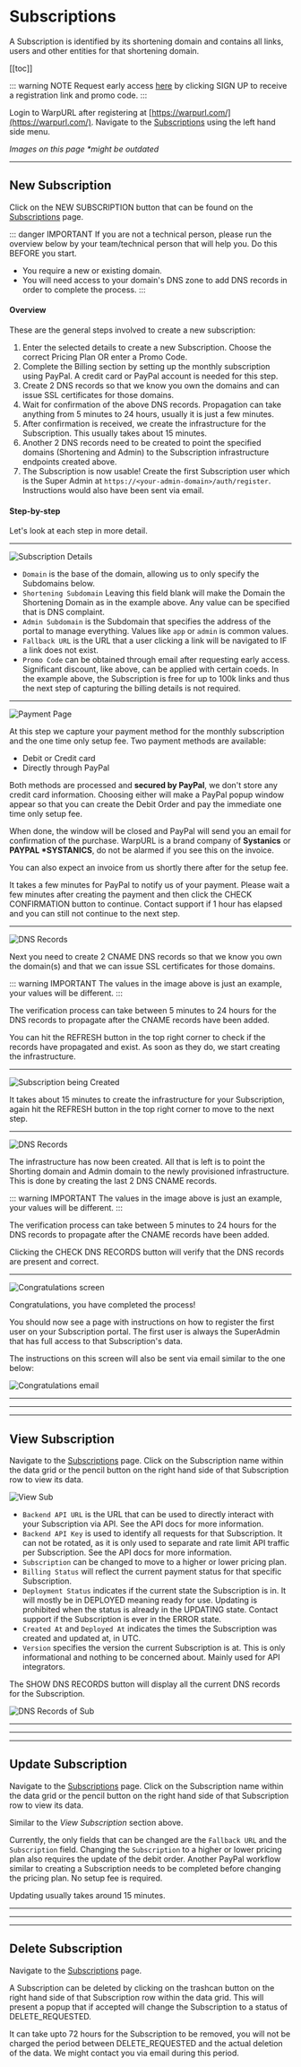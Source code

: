 # Subscriptions

A Subscription is identified by its shortening domain and contains all links, users and other entities for that shortening
domain.

[[toc]]

::: warning NOTE
Request early access [here](https://warpurl.com/) by clicking SIGN UP to receive a registration link and promo code.
:::


Login to WarpURL after registering at [https://warpurl.com/](https://warpurl.com/). Navigate to the
[Subscriptions](https://warpurl.com/app/subscriptions) using the left hand side menu.

_Images on this page *might be outdated_

---

## New Subscription

Click on the NEW SUBSCRIPTION button that can be found on the [Subscriptions](https://warpurl.com/app/subscriptions) page.

::: danger IMPORTANT
If you are not a technical person, please run the overview below by your team/technical person that will help you.
Do this BEFORE you start.

- You require a new or existing domain.
- You will need access to your domain's DNS zone to add DNS records in order to complete the process.
:::

#### Overview

These are the general steps involved to create a new subscription:

1. Enter the selected details to create a new Subscription. Choose the correct Pricing Plan OR enter a Promo Code.
1. Complete the Billing section by setting up the monthly subscription using PayPal. A credit card or PayPal account is needed for this step.
1. Create 2 DNS records so that we know you own the domains and can issue SSL certificates for those domains.
1. Wait for confirmation of the above DNS records. Propagation can take anything from 5 minutes to 24 hours, usually it is just a few minutes.
1. After confirmation is received, we create the infrastructure for the Subscription. This usually takes about 15 minutes.
1. Another 2 DNS records need to be created to point the specified domains (Shortening and Admin) to the Subscription infrastructure endpoints created above.
1. The Subscription is now usable! Create the first Subscription user which is the Super Admin at `https://<your-admin-domain>/auth/register`. 
    Instructions would also have been sent via email. 
   

#### Step-by-step

Let's look at each step in more detail.

---
![Subscription Details](./images/new/1_details.png)

- `Domain` is the base of the domain, allowing us to only specify the Subdomains below. 
- `Shortening Subdomain` Leaving this field blank will make the Domain the Shortening Domain as in the example above. 
  Any value can be specified that is DNS complaint.
- `Admin Subdomain` is the Subdomain that specifies the address of the portal to manage everything.
    Values like `app` or `admin` is common values.
- `Fallback URL` is the URL that a user clicking a link will be navigated to IF a link does not exist. 
- `Promo Code` can be obtained through email after requesting early access. Significant discount, like above, can be applied with certain coeds.
    In the example above, the Subscription is free for up to 100k links and thus the next step of capturing the billing details 
    is not required. 

---
![Payment Page](./images/new/2_payment.png)

At this step we capture your payment method for the monthly subscription and the one time only setup fee. Two payment methods are
available:

- Debit or Credit card
- Directly through PayPal

Both methods are processed and **secured by PayPal**, we don't store any credit card information. Choosing either will make a PayPal popup window appear
so that you can create the Debit Order and pay the immediate one time only setup fee. 

When done, the window will be closed and PayPal will send you an email for confirmation of the purchase. WarpURL is a 
brand company of **Systanics** or __PAYPAL *SYSTANICS__, do not be alarmed if you see this on the invoice.

You can also expect an invoice from us shortly there after for the setup fee.

It takes a few minutes for PayPal to notify us of your payment. Please wait a few minutes after creating the payment and 
then click the CHECK CONFIRMATION button to continue. Contact support if 1 hour has elapsed and you can still not 
continue to the next step.

---
![DNS Records](./images/new/3_waiting_cert_validation.png)

Next you need to create 2 CNAME DNS records so that we know you own the domain(s) and that we can issue SSL certificates for those domains.

::: warning IMPORTANT
The values in the image above is just an example, your values will be different. 
:::

The verification process can take between 5 minutes to 24 hours for the DNS records to propagate after the CNAME records have been added.

You can hit the REFRESH button in the top right corner to check if the records have propagated and exist. As soon as they do, we start creating
the infrastructure.

---
![Subscription being Created](./images/new/3_1_creating_sub.png)

It takes about 15 minutes to create the infrastructure for your Subscription, again hit the REFRESH button in the top right corner 
to move to the next step. 

---
![DNS Records](./images/new/4_cloudfront_dns.png)

The infrastructure has now been created. All that is left is to point the Shorting domain and Admin domain to the newly 
provisioned infrastructure. This is done by creating the last 2 DNS CNAME records. 

::: warning IMPORTANT
The values in the image above is just an example, your values will be different.
:::

The verification process can take between 5 minutes to 24 hours for the DNS records to propagate after the CNAME records have been added.

Clicking the CHECK DNS RECORDS button will verify that the DNS records are present and correct. 

---
![Congratulations screen](./images/new/5_congrats.png)

Congratulations, you have completed the process! 

You should now see a page with instructions on how to register the first user on your Subscription portal. The first user
is always the SuperAdmin that has full access to that Subscription's data.

The instructions on this screen will also be sent via email similar to the one below:

![Congratulations email](./images/new/6_email.png)

---
---
---

## View Subscription

Navigate to the [Subscriptions](https://warpurl.com/app/subscriptions) page. 
Click on the Subscription name within the data grid or the pencil button on the right hand side of that Subscription row
to view its data.

![View Sub](./images/view/1_view.png)

- `Backend API URL` is the URL that can be used to directly interact with your Subscription via API. See the API docs for more information.
- `Backend API Key` is used to identify all requests for that Subscription. It can not be rotated, as it is only used to separate and rate limit API traffic per Subscription.
  See the API docs for more information.
- `Subscription` can be changed to move to a higher or lower pricing plan.
- `Billing Status` will reflect the current payment status for that specific Subscription.
- `Deployment Status` indicates if the current state the Subscription is in. It will mostly be in DEPLOYED meaning ready for use.
    Updating is prohibited when the status is already in the UPDATING state. Contact support if the Subscription is ever in the 
    ERROR state. 
- `Created At` and `Deployed At` indicates the times the Subscription was created and updated at, in UTC. 
- `Version` specifies the version the current Subscription is at. This is only informational and nothing to be concerned about. 
    Mainly used for API integrators.

The SHOW DNS RECORDS button will display all the current DNS records for the Subscription. 

![DNS Records of Sub](./images/view/2_dns_records.png)

---
---
---

## Update Subscription

Navigate to the [Subscriptions](https://warpurl.com/app/subscriptions) page.
Click on the Subscription name within the data grid or the pencil button on the right hand side of that Subscription row
to view its data.

Similar to the *View Subscription* section above.

Currently, the only fields that can be changed are the `Fallback URL` and the `Subscription` field. Changing the `Subscription`
to a higher or lower pricing plan also requires the update of the debit order. Another PayPal workflow similar to creating 
a Subscription needs to be completed before changing the pricing plan. No setup fee is required. 

Updating usually takes around 15 minutes. 

---
---
---

## Delete Subscription

Navigate to the [Subscriptions](https://warpurl.com/app/subscriptions) page.

A Subscription can be deleted by clicking on the trashcan button on the right hand side of that Subscription row within the data grid.
This will present a popup that if accepted will change the Subscription to a status of DELETE_REQUESTED. 

It can take upto 72 hours for the Subscription to be removed, you will not be charged the period between DELETE_REQUESTED 
and the actual deletion of the data. We might contact you via email during this period. 

